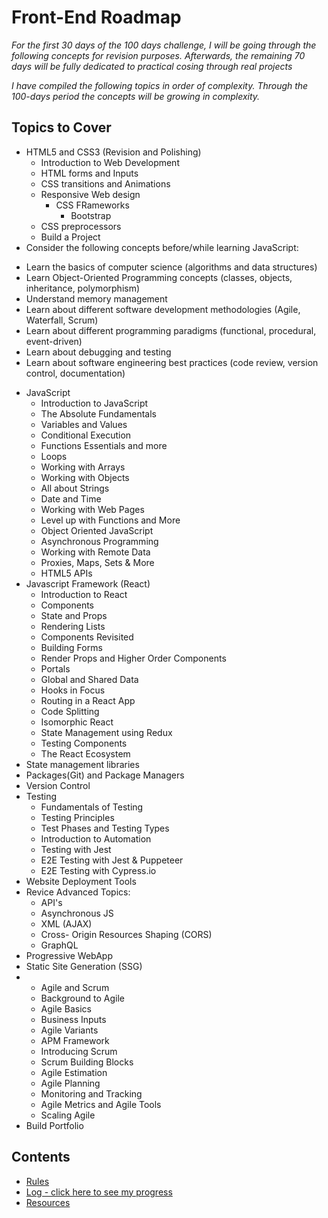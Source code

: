 # Front-End Roadmap

*For the first 30 days of the 100 days challenge, I will be going through the following concepts for revision purposes. Afterwards, the remaining 70 days will be fully dedicated to practical cosing through real projects*

*I have compiled the following topics in order of complexity. Through the 100-days period the concepts will be growing in complexity.*

## Topics to Cover

* HTML5 and CSS3 (Revision and Polishing)
  - Introduction to Web Development
  - HTML forms and Inputs
  - CSS transitions and Animations
  - Responsive Web design
    - CSS FRameworks
      - Bootstrap
  - CSS preprocessors
  - Build a Project
* Consider the following concepts before/while learning JavaScript:
 - Learn the basics of computer science (algorithms and data structures)
 - Learn Object-Oriented Programming concepts (classes, objects, inheritance, polymorphism)
 - Understand memory management
 - Learn about different software development methodologies (Agile, Waterfall, Scrum)
 - Learn about different programming paradigms (functional, procedural, event-driven)
 - Learn about debugging and testing
 - Learn about software engineering best practices (code review, version control, documentation)
* JavaScript
  - Introduction to JavaScript  
  - The Absolute Fundamentals  
  - Variables and Values  
  - Conditional Execution  
  - Functions Essentials and more  
  - Loops  
  - Working with Arrays  
  - Working with Objects  
  - All about Strings 
  - Date and Time  
  - Working with Web Pages  
  - Level up with Functions and More  
  - Object Oriented JavaScript
  - Asynchronous Programming
  - Working with Remote Data
  - Proxies, Maps, Sets & More
  - HTML5 APIs
* Javascript Framework (React)
  - Introduction to React  
  - Components  
  - State and Props  
  - Rendering Lists  
  - Components Revisited  
  - Building Forms  
  - Render Props and Higher Order Components  
  - Portals  
  - Global and Shared Data  
  - Hooks in Focus  
  - Routing in a React App  
  - Code Splitting  
  - Isomorphic React  
  - State Management using Redux  
  - Testing Components  
  - The React Ecosystem 
* State management libraries
* Packages(Git) and Package Managers
* Version Control
* Testing
  - Fundamentals of Testing
  - Testing Principles  
  - Test Phases and Testing Types  
  - Introduction to Automation
  - Testing with Jest
  - E2E Testing with Jest & Puppeteer
  - E2E Testing with Cypress.io
* Website Deployment Tools
* Revice Advanced Topics:
  - API's
  - Asynchronous JS
  - XML (AJAX)
  - Cross- Origin Resources Shaping (CORS)
  - GraphQL
* Progressive WebApp
* Static Site Generation (SSG)
* * Agile and Scrum
  - Background to Agile
  - Agile Basics  
  - Business Inputs  
  - Agile Variants  
  - APM Framework  
  - Introducing Scrum  
  - Scrum Building Blocks  
  - Agile Estimation  
  - Agile Planning  
  - Monitoring and Tracking  
  - Agile Metrics and Agile Tools  
  - Scaling Agile
* Build Portfolio

## Contents
* [Rules](rules.md)
* [Log - click here to see my progress](log.md)
* [Resources](resources.md)